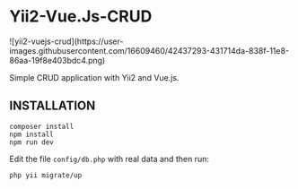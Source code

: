 <h1>Yii2-Vue.Js-CRUD</h1>
![yii2-vuejs-crud](https://user-images.githubusercontent.com/16609460/42437293-431714da-838f-11e8-86aa-19f8e403bdc4.png)

Simple CRUD application with Yii2 and Vue.js.

INSTALLATION
-------------
~~~
composer install
npm install
npm run dev
~~~

Edit the file `config/db.php` with real data and then run:
~~~
php yii migrate/up
~~~
